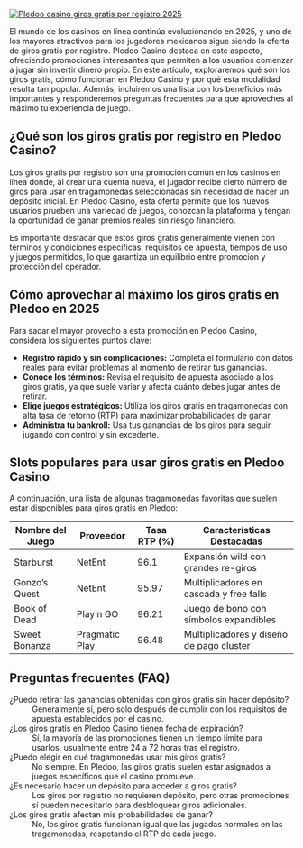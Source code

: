 [![Pledoo casino giros gratis por registro 2025](https://123-caf.pages.dev/gitsignup.png)](https://vrmoo.ru/Bt82HjjY)

<p>El mundo de los casinos en línea continúa evolucionando en 2025, y uno de los mayores atractivos para los jugadores mexicanos sigue siendo la oferta de giros gratis por registro. Pledoo Casino destaca en este aspecto, ofreciendo promociones interesantes que permiten a los usuarios comenzar a jugar sin invertir dinero propio. En este artículo, exploraremos qué son los giros gratis, cómo funcionan en Pledoo Casino y por qué esta modalidad resulta tan popular. Además, incluiremos una lista con los beneficios más importantes y responderemos preguntas frecuentes para que aproveches al máximo tu experiencia de juego.</p>  <h2>¿Qué son los giros gratis por registro en Pledoo Casino?</h2> <p>Los giros gratis por registro son una promoción común en los casinos en línea donde, al crear una cuenta nueva, el jugador recibe cierto número de giros para usar en tragamonedas seleccionadas sin necesidad de hacer un depósito inicial. En Pledoo Casino, esta oferta permite que los nuevos usuarios prueben una variedad de juegos, conozcan la plataforma y tengan la oportunidad de ganar premios reales sin riesgo financiero.</p> <p>Es importante destacar que estos giros gratis generalmente vienen con términos y condiciones específicas: requisitos de apuesta, tiempos de uso y juegos permitidos, lo que garantiza un equilibrio entre promoción y protección del operador.</p>  <h2>Cómo aprovechar al máximo los giros gratis en Pledoo en 2025</h2> <p>Para sacar el mayor provecho a esta promoción en Pledoo Casino, considera los siguientes puntos clave:</p> <ul>   <li><strong>Registro rápido y sin complicaciones:</strong> Completa el formulario con datos reales para evitar problemas al momento de retirar tus ganancias.</li>   <li><strong>Conoce los términos:</strong> Revisa el requisito de apuesta asociado a los giros gratis, ya que suele variar y afecta cuánto debes jugar antes de retirar.</li>   <li><strong>Elige juegos estratégicos:</strong> Utiliza los giros gratis en tragamonedas con alta tasa de retorno (RTP) para maximizar probabilidades de ganar.</li>   <li><strong>Administra tu bankroll:</strong> Usa tus ganancias de los giros para seguir jugando con control y sin excederte.</li> </ul>  <h2>Slots populares para usar giros gratis en Pledoo Casino</h2> <p>A continuación, una lista de algunas tragamonedas favoritas que suelen estar disponibles para giros gratis en Pledoo:</p> <table>   <thead>     <tr>       <th>Nombre del Juego</th>       <th>Proveedor</th>       <th>Tasa RTP (%)</th>       <th>Características Destacadas</th>     </tr>   </thead>   <tbody>     <tr>       <td>Starburst</td>       <td>NetEnt</td>       <td>96.1</td>       <td>Expansión wild con grandes re-giros</td>     </tr>     <tr>       <td>Gonzo’s Quest</td>       <td>NetEnt</td>       <td>95.97</td>       <td>Multiplicadores en cascada y free falls</td>     </tr>     <tr>       <td>Book of Dead</td>       <td>Play’n GO</td>       <td>96.21</td>       <td>Juego de bono con símbolos expandibles</td>     </tr>     <tr>       <td>Sweet Bonanza</td>       <td>Pragmatic Play</td>       <td>96.48</td>       <td>Multiplicadores y diseño de pago cluster</td>     </tr>   </tbody> </table>  <h2>Preguntas frecuentes (FAQ)</h2> <dl>   <dt>¿Puedo retirar las ganancias obtenidas con giros gratis sin hacer depósito?</dt>   <dd>Generalmente sí, pero solo después de cumplir con los requisitos de apuesta establecidos por el casino.</dd>    <dt>¿Los giros gratis en Pledoo Casino tienen fecha de expiración?</dt>   <dd>Sí, la mayoría de las promociones tienen un tiempo límite para usarlos, usualmente entre 24 a 72 horas tras el registro.</dd>    <dt>¿Puedo elegir en qué tragamonedas usar mis giros gratis?</dt>   <dd>No siempre. En Pledoo, las giros gratis suelen estar asignados a juegos específicos que el casino promueve.</dd>    <dt>¿Es necesario hacer un depósito para acceder a giros gratis?</dt>   <dd>Los giros por registro no requieren depósito, pero otras promociones sí pueden necesitarlo para desbloquear giros adicionales.</dd>    <dt>¿Los giros gratis afectan mis probabilidades de ganar?</dt>   <dd>No, los giros gratis funcionan igual que las jugadas normales en las tragamonedas, respetando el RTP de cada juego.</dd> </dl>